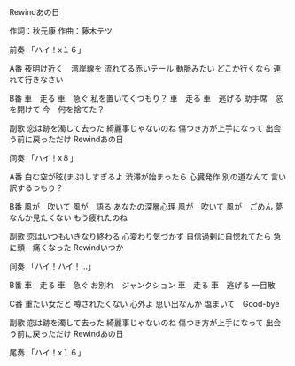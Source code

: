 Rewindあの日

作詞：秋元康
作曲：藤木テツ

前奏
「ハイ！x１６」 

A番
夜明け近く　湾岸線を
流れてる赤いテール
動脈みたい
どこか行くなら
連れて行きなさい

B番
車　走る
車　急ぐ
私を置いてくつもり？
車　走る
車　逃げる
助手席　窓を開けて
今　何を捨てた？

副歌
恋は跡を濁して去った
綺麗事じゃないのね
傷つき方が上手になって
出会う前に戻っただけ
Rewindあの日

间奏
「ハイ！x８」 

A番
白む空が眩(まぶ)しすぎるよ
渋滞が始まったら
心臓発作
別の道なんて
言い訳するつもり？

B番
風が　吹いて
風が　語る
あなたの深層心理
風が　吹いて
風が　ごめん
夢なんか見たくない
もう疲れたのね

副歌
恋はいつもいきなり終わる
心変わり気づかず
自信過剰に自惚れてたら
急に頭　痛くなった
Rewindいつか

间奏
「ハイ！ハイ！…」 

B番
車　走る
車　急ぐ
お別れ　ジャンクション
車　走る
車　逃げる
一目散

C番
重たい女だと
噂されたくない
心外よ
思い出なんか
塩まいて　Good-bye

副歌
恋は跡を濁して去った
綺麗事じゃないのね
傷つき方が上手になって
出会う前に戻っただけ
Rewindあの日

尾奏
「ハイ！x１６」 